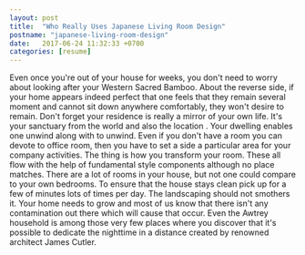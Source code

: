 ```yaml
---
layout: post
title:  "Who Really Uses Japanese Living Room Design"
postname: "japanese-living-room-design"
date:   2017-06-24 11:32:33 +0700
categories: [resume]
---
```

Even once you're out of your house for weeks, you don't need to worry about looking after your Western Sacred Bamboo. About the reverse side, if your home appears indeed perfect that one feels that they remain several moment and cannot sit down anywhere comfortably, they won't desire to remain. Don't forget your residence is really a mirror of your own life. It's your sanctuary from the world and also the location . Your dwelling enables one unwind along with to unwind. Even if you don't have a room you can devote to office room, then you have to set a side a particular area for your company activities. The thing is how you transform your room. These all flow with the help of fundamental style components although no place matches. There are a lot of rooms in your house, but not one could compare to your own bedrooms. To ensure that the house stays clean pick up for a few of minutes lots of times per day. The landscaping should not smothers it. Your home needs to grow and most of us know that there isn't any contamination out there which will cause that occur. Even the Awtrey household is among those very few places where you discover that it's possible to dedicate the nighttime in a distance created by renowned architect James Cutler.

